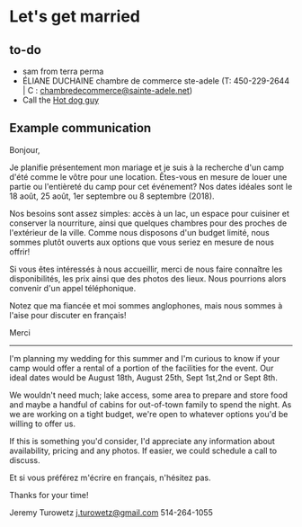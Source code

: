 # Let's get married

## to-do

- sam from terra perma
- ÉLIANE DUCHAINE chambre de commerce ste-adele (T: 450-229-2644 | C : chambredecommerce@sainte-adele.net)
- Call the [Hot dog guy](http://promotionsmicheldumontet.com/index.php?p=1_6_Hot-Dog-Party)

## Example communication

Bonjour,

Je planifie présentement mon mariage et je suis à la recherche d'un camp d'été comme le vôtre pour une location. Êtes-vous en mesure de louer une partie ou l'entièreté du camp pour cet événement? Nos dates idéales sont le 18 août, 25 août, 1er septembre ou 8 septembre (2018).

Nos besoins sont assez simples: accès à un lac, un espace pour cuisiner et conserver la nourriture, ainsi que quelques chambres pour des proches de l'extérieur de la ville. Comme nous disposons d'un budget limité, nous sommes plutôt ouverts aux options que vous seriez en mesure de nous offrir!

Si vous êtes intéressés à nous accueillir, merci de nous faire connaître les disponibilités, les prix ainsi que des photos des lieux. Nous pourrions alors convenir d'un appel téléphonique.

Notez que ma fiancée et moi sommes anglophones, mais nous sommes à l'aise pour discuter en français!

Merci

---

I'm planning my wedding for this summer and I'm curious to know if your camp would offer a rental of a portion of the facilities for the event. Our ideal dates would be August 18th, August 25th, Sept 1st,2nd or Sept 8th.

We wouldn't need much; lake access, some area to prepare and store food and maybe a handful of cabins for out-of-town family to spend the night. As we are working on a tight budget, we're open to whatever options you'd be willing to offer us.

If this is something you'd consider, I'd appreciate any information about availability, pricing and any photos. If easier, we could schedule a call to discuss.

Et si vous préférez m'écrire en français, n'hésitez pas.

Thanks for your time!

Jeremy Turowetz
j.turowetz@gmail.com
514-264-1055
